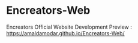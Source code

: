 # Encreators-Web
Encreators Official Website Development
Preview : https://amaldamodar.github.io/Encreators-Web/
